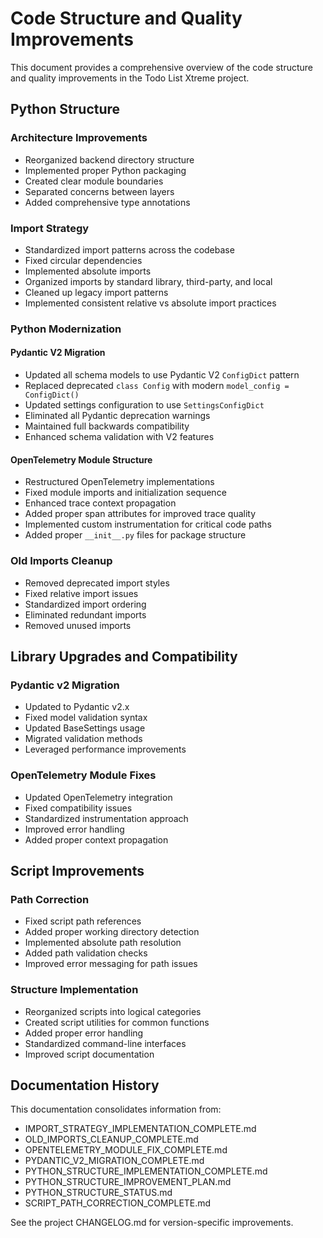 # Code Structure and Quality Improvements

This document provides a comprehensive overview of the code structure and quality improvements in the Todo List Xtreme project.

## Python Structure

### Architecture Improvements

- Reorganized backend directory structure
- Implemented proper Python packaging
- Created clear module boundaries
- Separated concerns between layers
- Added comprehensive type annotations

### Import Strategy

- Standardized import patterns across the codebase
- Fixed circular dependencies
- Implemented absolute imports
- Organized imports by standard library, third-party, and local
- Cleaned up legacy import patterns
- Implemented consistent relative vs absolute import practices

### Python Modernization

#### Pydantic V2 Migration

- Updated all schema models to use Pydantic V2 `ConfigDict` pattern
- Replaced deprecated `class Config` with modern `model_config = ConfigDict()`
- Updated settings configuration to use `SettingsConfigDict` 
- Eliminated all Pydantic deprecation warnings
- Maintained full backwards compatibility
- Enhanced schema validation with V2 features

#### OpenTelemetry Module Structure

- Restructured OpenTelemetry implementations
- Fixed module imports and initialization sequence
- Enhanced trace context propagation
- Added proper span attributes for improved trace quality
- Implemented custom instrumentation for critical code paths
- Added proper `__init__.py` files for package structure

### Old Imports Cleanup

- Removed deprecated import styles
- Fixed relative import issues
- Standardized import ordering
- Eliminated redundant imports
- Removed unused imports

## Library Upgrades and Compatibility

### Pydantic v2 Migration

- Updated to Pydantic v2.x
- Fixed model validation syntax
- Updated BaseSettings usage
- Migrated validation methods
- Leveraged performance improvements

### OpenTelemetry Module Fixes

- Updated OpenTelemetry integration
- Fixed compatibility issues
- Standardized instrumentation approach
- Improved error handling
- Added proper context propagation

## Script Improvements

### Path Correction

- Fixed script path references
- Added proper working directory detection
- Implemented absolute path resolution
- Added path validation checks
- Improved error messaging for path issues

### Structure Implementation

- Reorganized scripts into logical categories
- Created script utilities for common functions
- Added proper error handling
- Standardized command-line interfaces
- Improved script documentation

## Documentation History

This documentation consolidates information from:
- IMPORT_STRATEGY_IMPLEMENTATION_COMPLETE.md
- OLD_IMPORTS_CLEANUP_COMPLETE.md
- OPENTELEMETRY_MODULE_FIX_COMPLETE.md
- PYDANTIC_V2_MIGRATION_COMPLETE.md
- PYTHON_STRUCTURE_IMPLEMENTATION_COMPLETE.md
- PYTHON_STRUCTURE_IMPROVEMENT_PLAN.md
- PYTHON_STRUCTURE_STATUS.md
- SCRIPT_PATH_CORRECTION_COMPLETE.md

See the project CHANGELOG.md for version-specific improvements.
